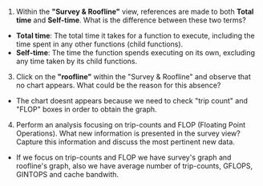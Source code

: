 1. Within the **"Survey & Roofline"** view, references are made to both **Total time** and **Self-time**. What is the difference between these two terms?

- **Total time**: The total time it takes for a function to execute, including the time spent in any other functions (child functions).
- **Self-time**: The time the function spends executing on its own, excluding any time taken by its child functions.

3. Click on the **"roofline"** within the "Survey & Roofline" and observe that no chart appears. What could be the reason for this absence?

- The chart doesnt appears because we need to check "trip count" and "FLOP" boxes in order to obtain the graph.

4. Perform an analysis focusing on trip-counts and FLOP (Floating Point Operations). What new information is presented in the survey view? Capture this information and discuss the most pertinent new data.

- If we focus on trip-counts and FLOP we have survey's graph and roofline's graph, also we have average number of trip-counts, GFLOPS, GINTOPS and cache bandwith.